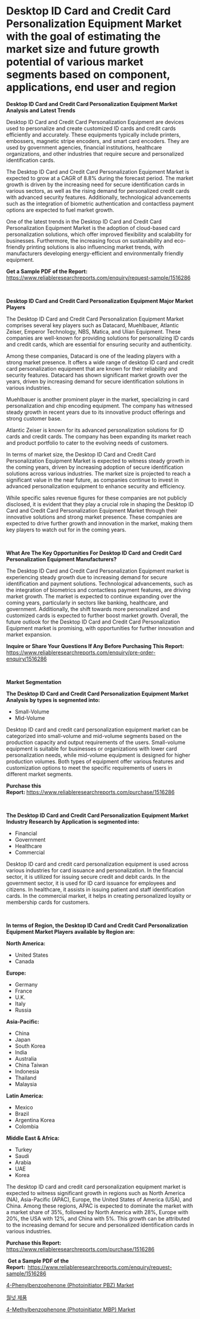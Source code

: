<p><h1>Desktop ID Card and Credit Card Personalization Equipment Market with the goal of estimating the market size and future growth potential of various market segments based on component, applications, end user and region</h1></p><p><strong>Desktop ID Card and Credit Card Personalization Equipment Market Analysis and Latest Trends</strong></p>
<p><p>Desktop ID Card and Credit Card Personalization Equipment are devices used to personalize and create customized ID cards and credit cards efficiently and accurately. These equipments typically include printers, embossers, magnetic stripe encoders, and smart card encoders. They are used by government agencies, financial institutions, healthcare organizations, and other industries that require secure and personalized identification cards.</p><p>The Desktop ID Card and Credit Card Personalization Equipment Market is expected to grow at a CAGR of 8.8% during the forecast period. The market growth is driven by the increasing need for secure identification cards in various sectors, as well as the rising demand for personalized credit cards with advanced security features. Additionally, technological advancements such as the integration of biometric authentication and contactless payment options are expected to fuel market growth.</p><p>One of the latest trends in the Desktop ID Card and Credit Card Personalization Equipment Market is the adoption of cloud-based card personalization solutions, which offer improved flexibility and scalability for businesses. Furthermore, the increasing focus on sustainability and eco-friendly printing solutions is also influencing market trends, with manufacturers developing energy-efficient and environmentally friendly equipment.</p></p>
<p><strong>Get a Sample PDF of the Report:&nbsp;</strong> <a href="https://www.reliableresearchreports.com/enquiry/request-sample/1516286">https://www.reliableresearchreports.com/enquiry/request-sample/1516286</a></p>
<p>&nbsp;</p>
<p><strong>Desktop ID Card and Credit Card Personalization Equipment Major Market Players</strong></p>
<p><p>The Desktop ID Card and Credit Card Personalization Equipment Market comprises several key players such as Datacard, Muehlbauer, Atlantic Zeiser, Emperor Technology, NBS, Matica, and Ulian Equipment. These companies are well-known for providing solutions for personalizing ID cards and credit cards, which are essential for ensuring security and authenticity.</p><p>Among these companies, Datacard is one of the leading players with a strong market presence. It offers a wide range of desktop ID card and credit card personalization equipment that are known for their reliability and security features. Datacard has shown significant market growth over the years, driven by increasing demand for secure identification solutions in various industries.</p><p>Muehlbauer is another prominent player in the market, specializing in card personalization and chip encoding equipment. The company has witnessed steady growth in recent years due to its innovative product offerings and strong customer base.</p><p>Atlantic Zeiser is known for its advanced personalization solutions for ID cards and credit cards. The company has been expanding its market reach and product portfolio to cater to the evolving needs of customers.</p><p>In terms of market size, the Desktop ID Card and Credit Card Personalization Equipment Market is expected to witness steady growth in the coming years, driven by increasing adoption of secure identification solutions across various industries. The market size is projected to reach a significant value in the near future, as companies continue to invest in advanced personalization equipment to enhance security and efficiency.</p><p>While specific sales revenue figures for these companies are not publicly disclosed, it is evident that they play a crucial role in shaping the Desktop ID Card and Credit Card Personalization Equipment Market through their innovative solutions and strong market presence. These companies are expected to drive further growth and innovation in the market, making them key players to watch out for in the coming years.</p></p>
<p>&nbsp;</p>
<p><strong>What Are The Key Opportunities For Desktop ID Card and Credit Card Personalization Equipment Manufacturers?</strong></p>
<p><p>The Desktop ID Card and Credit Card Personalization Equipment market is experiencing steady growth due to increasing demand for secure identification and payment solutions. Technological advancements, such as the integration of biometrics and contactless payment features, are driving market growth. The market is expected to continue expanding over the coming years, particularly in sectors like banking, healthcare, and government. Additionally, the shift towards more personalized and customized cards is expected to further boost market growth. Overall, the future outlook for the Desktop ID Card and Credit Card Personalization Equipment market is promising, with opportunities for further innovation and market expansion.</p></p>
<p><strong>Inquire or Share Your Questions If Any Before Purchasing This Report:</strong> <a href="https://www.reliableresearchreports.com/enquiry/pre-order-enquiry/1516286">https://www.reliableresearchreports.com/enquiry/pre-order-enquiry/1516286</a></p>
<p>&nbsp;</p>
<p><strong>Market Segmentation</strong></p>
<p><strong>The Desktop ID Card and Credit Card Personalization Equipment Market Analysis by types is segmented into:</strong></p>
<p><ul><li>Small-Volume</li><li>Mid-Volume</li></ul></p>
<p><p>Desktop ID card and credit card personalization equipment market can be categorized into small-volume and mid-volume segments based on the production capacity and output requirements of the users. Small-volume equipment is suitable for businesses or organizations with lower card personalization needs, while mid-volume equipment is designed for higher production volumes. Both types of equipment offer various features and customization options to meet the specific requirements of users in different market segments.</p></p>
<p><strong>Purchase this Report:&nbsp;</strong><a href="https://www.reliableresearchreports.com/purchase/1516286">https://www.reliableresearchreports.com/purchase/1516286</a></p>
<p>&nbsp;</p>
<p><strong>The Desktop ID Card and Credit Card Personalization Equipment Market Industry Research by Application is segmented into:</strong></p>
<p><ul><li>Financial</li><li>Government</li><li>Healthcare</li><li>Commercial</li></ul></p>
<p><p>Desktop ID card and credit card personalization equipment is used across various industries for card issuance and personalization. In the financial sector, it is utilized for issuing secure credit and debit cards. In the government sector, it is used for ID card issuance for employees and citizens. In healthcare, it assists in issuing patient and staff identification cards. In the commercial market, it helps in creating personalized loyalty or membership cards for customers.</p></p>
<p>&nbsp;</p>
<p><strong>In terms of Region, the Desktop ID Card and Credit Card Personalization Equipment Market Players available by Region are:</strong></p>
<p>
    <p> <strong> North America: </strong>
        <ul>
            <li>United States</li>
            <li>Canada</li>
        </ul>
        </p> 
    <p> <strong> Europe: </strong>
        <ul>
            <li>Germany</li>
            <li>France</li>
            <li>U.K.</li>
            <li>Italy</li>
            <li>Russia</li>
        </ul>
        </p> 
    <p> <strong> Asia-Pacific: </strong>
        <ul>
            <li>China</li>
            <li>Japan</li>
            <li>South Korea</li>
            <li>India</li>
            <li>Australia</li>
            <li>China Taiwan</li>
            <li>Indonesia</li>
            <li>Thailand</li>
            <li>Malaysia</li>
        </ul>
        </p> 
    <p> <strong> Latin America: </strong>
        <ul>
            <li>Mexico</li>
            <li>Brazil</li>
            <li>Argentina Korea</li>
            <li>Colombia</li>
        </ul>
        </p> 
    <p> <strong> Middle East & Africa: </strong>
        <ul>
            <li>Turkey</li>
            <li>Saudi</li>
            <li>Arabia</li>
            <li>UAE</li>
            <li>Korea</li>
        </ul>
    </p>
    </p>
<p><p>The desktop ID card and credit card personalization equipment market is expected to witness significant growth in regions such as North America (NA), Asia-Pacific (APAC), Europe, the United States of America (USA), and China. Among these regions, APAC is expected to dominate the market with a market share of 35%, followed by North America with 28%, Europe with 20%, the USA with 12%, and China with 5%. This growth can be attributed to the increasing demand for secure and personalized identification cards in various industries.</p></p>
<p><strong>Purchase this Report: </strong><a href="https://www.reliableresearchreports.com/purchase/1516286">https://www.reliableresearchreports.com/purchase/1516286</a></p>
<p>&nbsp;<strong>Get a Sample PDF of the Report:&nbsp;&nbsp;</strong><a href="https://www.reliableresearchreports.com/enquiry/request-sample/1516286">https://www.reliableresearchreports.com/enquiry/request-sample/1516286</a></p>
<p><strong></strong></p>
<p><p><a href="https://view.publitas.com/reportprime-1/4-phenylbenzophenone-photoinitiator-pbz-market-furnish-information-about-market-size-market-share-market-dynamics-and-projections-spanning-from-2024-to-2031/">4-Phenylbenzophenone (Photoinitiator PBZ) Market</a></p><p><a href="https://medium.com/@marquezpenistero05eud5zjn/%ED%98%B8%EB%91%90-%EC%A0%9C%ED%92%88-%EC%8B%9C%EC%9E%A5-%ED%86%B5%EC%B0%B0-%EC%8B%9C%EC%9E%A5-%EB%8F%99%ED%96%A5-%EC%84%B1%EC%9E%A5-2024%EB%85%84%EB%B6%80%ED%84%B0-2031%EB%85%84%EA%B9%8C%EC%A7%80-%EC%98%88%EC%B8%A1%EB%90%9C-%EA%B2%83-6de09ea3c340">월넛 제품</a></p><p><a href="https://view.publitas.com/reportprime-1/4-methylbenzophenone-photoinitiator-mbp-market-research-report-reveals-the-latest-trends-and-opportunities-of-this-market-for-period-from-2024-2031/">4-Methylbenzophenone (Photoinitiator MBP) Market</a></p></p>